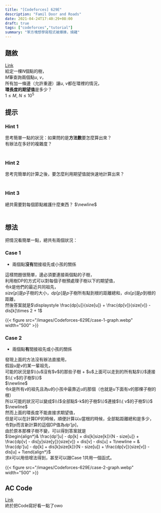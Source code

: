 ```yaml
---
title: "[Codeforces] 629E"
description: "Famil Door and Roads"
date: 2021-04-24T17:40:29+08:00
draft: true
tags: ["codeforces","tutorial"]
summary: "笨方塊想學寫程式被爆揍，燒雞"
---
```


## 題敘
[Link](https://codeforces.com/contest/629/problem/E)  
給定一棵$N$個點的樹，  
$M$筆查詢兩個點$u,\  v$，  
所有加一條邊（允許重邊）讓$u, \ v$都在環裡的情況，  
**環長度的期望值**是多少？  
$1 \leq M,\ N \leq 10^5$  

## 提示
### Hint 1
思考簡單一點的狀況：如果問的是**方法數**要怎麼算出來？  
有辦法在多好的複雜度？  
　  
### Hint 2
思考完簡單的計算之後，要怎麼利用期望值就快速地計算出來？  
　  
### Hint 3
總共需要對每個節點維護什麼東西？
$\newline$　  
　  
## 想法
把情況看簡單一點，總共有兩個狀況：  
### Case 1 
- 兩個點**沒有**間接祖先或小孩的關係  

這樣問題很簡單，邊必須要連接兩個點的子樹，  
利用樹DP的方式可以對每個子樹預處理子樹以下的期望值，  
令$k$是他們的最近共同祖先，  
$size[p]$是$p$子樹的大小，$dp[p]$是$p$子樹所有點到根的距離總和，$dis[p]$是$p$到根的距離，    
然後答案就是$\displaystyle \frac{dp[u]}{size[u]} + \frac{dp[v]}{size[v]} - dis[k]\times 2 + 1$ 

{{< figure src="/images/Codeforces-629E/case-1-graph.webp" width="500" >}}

### Case 2
- 兩個點**有**間接祖先或小孩的關係  

發現上面的方法沒有辦法直接用，  
假設$u$是$v$的某一輩祖先，  
可能的狀況是$\\{u$沒有$v$的那些子樹 + $u$上面可以走到的所有點$\\}$連接$\\{ v$的子樹$\\}$   
$\newline$  
令$k$是所有$v$的祖先且為$u$的小孩中最靠近$u$的那個（也就是$u$下面有$v$的那棵子樹的根）  
所以可能的狀況可以變成$\\{$全部點$-k$的子樹$\\}$連接$\\{ v$的子樹$\\}$   
$\newline$  
然而上面的環長度不能直接求期望值，  
但是可以在計算DP的時候，順便計算以$u$當根的時候，全部點距離總和是多少，  
令對$p$而言新計算的這個DP值為$dp'[p]$，  
由於原本那棵子樹不變，可以得到答案就是  
$\begin{align*}& \frac{dp'[u] - dp[k] + dis[k]size[k]}{N - size[u]} + \frac{dp[v] - dis[y]size[y]}{size[v]} + dis[v] - dis[u] + 1\newline = & \frac{dp'[u] - dp[k] + dis[k]size[k]}{N - size[u]} + \frac{dp[v]}{size[v]} - dis[u] + 1\end{align*}$  
求$k$可以用倍增法得到，甚至可以跟Case 1共用一個函式。  

{{< figure src="/images/Codeforces-629E/case-2-graph.webp" width="500" >}}

## AC Code
[Link](https://codeforces.com/contest/629/submission/114114848)  
終於把Code寫好看一點了owo    
